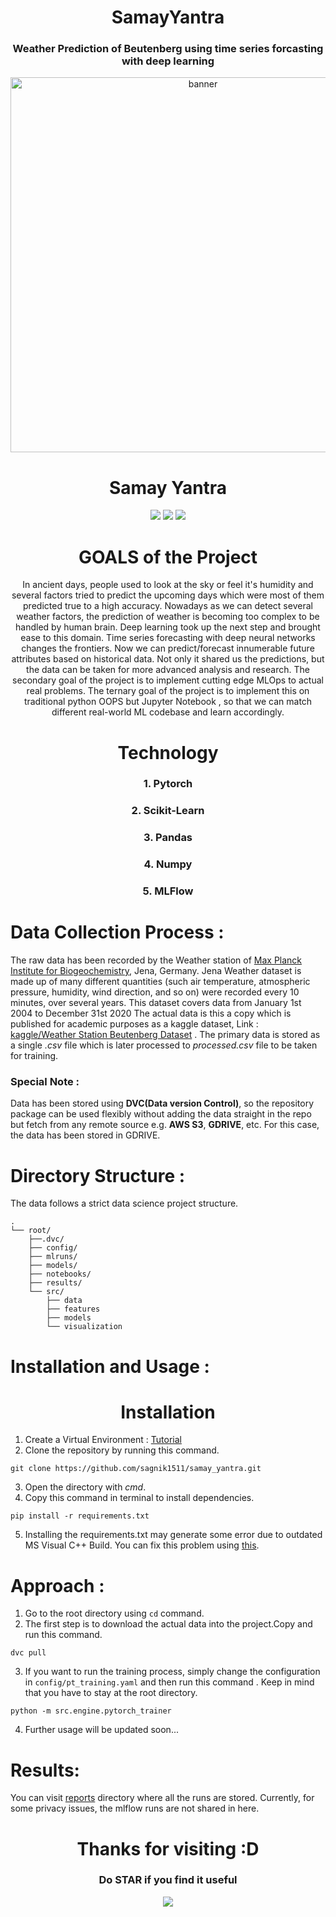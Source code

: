<div align="center">
<h1>SamayYantra</h1>
<h3>Weather Prediction of Beutenberg using time series forcasting with deep learning</h3>
<img width="600px" src="https://socialify.git.ci/sagnik1511/samay_yantra/image?description=1&font=Inter&language=1&name=1&owner=1&pattern=Circuit%20Board&theme=Dark" 
alt="banner">
<h1>Samay Yantra</h1>
<img src="https://forthebadge.com/images/badges/built-with-love.svg">
<img src="https://forthebadge.com/images/badges/made-with-python.svg">
<img src="https://forthebadge.com/images/badges/built-with-science.svg">
<h1>GOALS of the Project</h1>
In ancient days, people used to look at the sky or feel it's humidity and several factors tried to predict the upcoming days which were most of them predicted true to a high accuracy.
Nowadays as we can detect several weather factors, the prediction of weather is becoming too complex to be handled by human brain. Deep learning took up the next step and brought ease to this domain.
Time series forecasting with deep neural networks changes the frontiers. Now we can predict/forecast innumerable future attributes based on historical data. Not only it shared us the predictions, but the data can be taken for more advanced analysis and research.
The secondary goal of the project is to implement cutting edge MLOps to actual real problems.
The ternary goal of the project is to implement this on traditional python OOPS but Jupyter Notebook , so that we can match different real-world ML codebase and learn accordingly.
<h1>Technology</h1>
<h3>1. Pytorch</h3>
<h3>2. Scikit-Learn</h3>
<h3>3. Pandas</h3>
<h3>4. Numpy</h3>
<h3>5. MLFlow</h3>
</div>

# Data Collection Process :

The raw data has been recorded by the Weather station of [Max Planck Institute for Biogeochemistry](https://www.bgc-jena.mpg.de/wetter/), Jena, Germany.
Jena Weather dataset is made up of many different quantities (such air temperature, atmospheric pressure, humidity, wind direction, and so on) were recorded every 10 minutes, over several years. This dataset covers data from January 1st 2004 to December 31st 2020
The actual data is this a copy which is published for academic purposes as a kaggle dataset,  Link : [kaggle/Weather Station Beutenberg Dataset](https://www.kaggle.com/datasets/mnassrib/jena-weather-dataset)
.
The primary data is stored as a single *.csv* file which is later processed to *processed.csv* file to be taken for training.

### Special Note : 
Data has been stored using **DVC(Data version Control)**, so the repository package can be 
used flexibly without adding the data straight in the repo but fetch from any remote source e.g. **AWS S3**, **GDRIVE**, etc.
For this case, the data has been stored in GDRIVE.


# Directory Structure :

The data follows a strict data science project structure.

    .
    └── root/
        ├──.dvc/
        ├── config/
        ├── mlruns/
        ├── models/
        ├── notebooks/
        ├── results/
        └── src/
            ├── data
            ├── features
            ├── models
            └── visualization
            
# Installation and Usage :
<div align="center"><h1>Installation</h1></div>


1. Create a Virtual Environment : [Tutorial](https://docs.python.org/3/library/venv.html)
2. Clone the repository by running this command.
```shell
git clone https://github.com/sagnik1511/samay_yantra.git
```
3. Open the directory with *cmd*.
4. Copy this command in terminal to install dependencies.
```shell
pip install -r requirements.txt
```
5. Installing the requirements.txt may generate some error due to outdated MS Visual C++ Build. You can fix this problem using [this](https://www.youtube.com/watch?v=rcI1_e38BWs).

# Approach :
1. Go to the root directory using `cd` command.
2. The first step is to download the actual data into the project.Copy and run this command.
```shell
dvc pull
```
3. If you want to run the training process, simply change the configuration in `config/pt_training.yaml` and then run this command . Keep in mind that you have to stay at the root directory.
```shell
python -m src.engine.pytorch_trainer
```

4. Further usage will be updated soon...

# Results:
You can visit [reports](https://github.com/sagnik1511/SamayYantra/tree/main/reports) directory where all the runs are stored. Currently, for some privacy issues, the mlflow runs are not shared in here.

<div align="center">
<h1>Thanks for visiting :D</h1>
<h3>Do STAR if you find it useful</h3>
<img src="https://freefrontend.com/assets/img/css-weather-icons/Animated-Weather-Icons.gif?">
</div>


